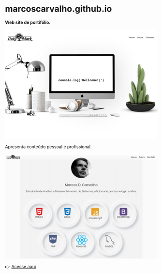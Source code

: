 # marcoscarvalho.github.io  

**Web site de portifólio.**  

[![](./assets/images/homepage1.png)](https://oaksmark.github.io/marcoscarvalho.github.io/)  

Apresenta conteúdo pessoal e profissional.  

[![](./assets/images/homepage2.png)](https://oaksmark.github.io/marcoscarvalho.github.io/)  

👉 [Acesse aqui](https://oaksmark.github.io/marcoscarvalho.github.io/)
